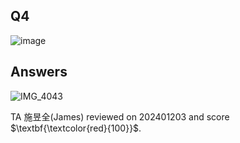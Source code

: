 ## Q4
![image](https://github.com/user-attachments/assets/c6178515-6e3d-4155-8bbb-3202302b3df0)
## Answers
![IMG_4043](https://github.com/user-attachments/assets/808f3f81-33de-4c7a-88c0-a4e4445bf120)

TA 施昱全(James) reviewed on 202401203 and score $\textbf{\textcolor{red}{100}}$.
